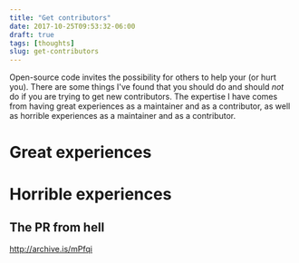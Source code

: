 ```yaml
---
title: "Get contributors"
date: 2017-10-25T09:53:32-06:00
draft: true
tags: [thoughts]
slug: get-contributors
---
```


Open-source code invites the possibility for others to help your (or hurt you).
There are some things I've found that you should do and should *not* do if
you are trying to get new contributors. The expertise I have comes from
having great experiences as a maintainer and as a contributor, as well as
horrible experiences as a maintainer and as a contributor.

# Great experiences

# Horrible experiences

## The PR from hell

http://archive.is/mPfqi


